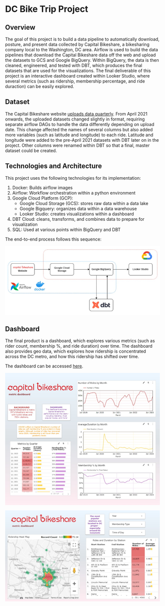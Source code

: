 # DC Bike Trip Project

## Overview

The goal of this project is to build a data pipeline to automatically download, posture, and present data collected by Capital Bikeshare, a bikesharing company local to the Washington, DC area. Airflow is used to build the data pipelines that download the Capital Bikeshare data off the web and upload the datasets to GCS and Google BigQuery. Within BigQuery, the data is then cleaned, engineered, and tested with DBT, which produces the final datasets that are used for the visualizations. The final deliverable of this project is an interactive dashboard created within Looker Studio, where several metrics (such as ridership, membership percentage, and ride duraction) can be easily explored.

## Dataset

The Capital Bikeshare website [uploads data quarterly](https://s3.amazonaws.com/capitalbikeshare-data/index.html). From April 2021 onwards, the uploaded datasets changed slightly in format, requiring separate airflow DAGs to handle the data differently depending on upload date. This change affected the names of several columns but also added more variables (such as latitude and longitude) to each ride. Latitude and longitude were added to the pre-April 2021 datasets with DBT later on in the project. Other columns were renamed within DBT so that a final, master dataset could be created. 

## Technologies and Architecture

This project uses the following technologies for its implementation:

1. Docker: Builds airflow images
2. Airflow: Workflow orchestration within a python environment
3. Google Cloud Platform (GCP):
    - Google Cloud Storage (GCS): stores raw data within a data lake
    - Google Bigquery: organizes data within a data warehouse
    - Looker Studio: creates visualizations within a dashboard
4. DBT Cloud: cleans, transforms, and combines data to prepare for visualization
5. SQL: Used at various points within BigQuery and DBT

The end-to-end process follows this sequence:

![Dashboard](images/Diagram.jpg)

## Dashboard

The final product is a dashboard, which explores various metrics (such as rider count, membership %, and ride duration) over time. The dashboard also provides geo data, which explores how ridership is concentrated across the DC metro, and how this ridership has shifted over time. 

The dashboard can be accessed [here](https://lookerstudio.google.com/reporting/6a255a13-aef9-4e6a-824d-4020e220c9e0).

![Dashboard](images/Dashboard_1.jpg)

![Dashboard](images/Dashboard_2.jpg)

